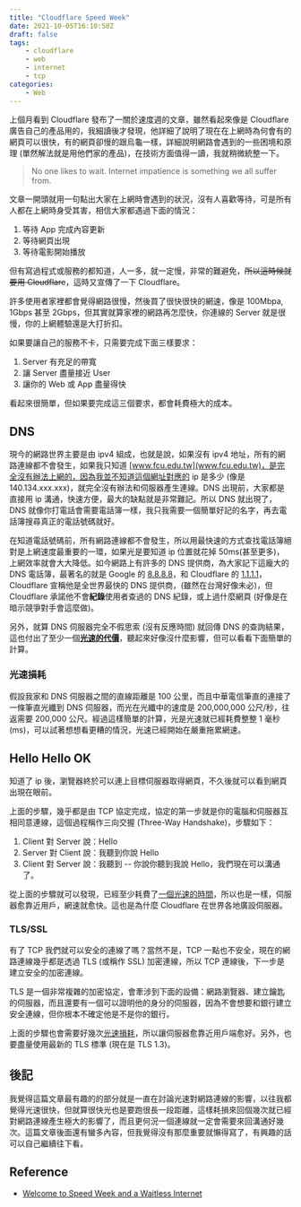```yaml
---
title: "Cloudflare Speed Week"
date: 2021-10-05T16:10:58Z
draft: false
tags: 
    - cloudflare
    - web
    - internet
    - tcp
categories:
    - Web
---
```


上個月看到 Cloudflare 發布了一關於速度週的文章，雖然看起來像是 Cloudflare 廣告自己的產品用的，我細讀後才發現，他詳細了說明了現在在上網時為何會有的網頁可以很快，有的網頁卻慢的跟烏龜一樣，詳細說明網路會遇到的一些困境和原理 (單然解法就是用他們家的產品)，在技術方面值得一讀，我就稍微統整一下。

<!--more-->

> No one likes to wait. Internet impatience is something we all suffer from.

文章一開頭就用一句點出大家在上網時會遇到的狀況，沒有人喜歡等待，可是所有人都在上網時身受其害，相信大家都遇過下面的情況：

1. 等待 App 完成內容更新
2. 等待網頁出現
3. 等待電影開始播放

但有寫過程式或服務的都知道，人一多，就一定慢，非常的難避免，~~所以這時候就要用 Cloudflare~~，這時又宣傳了一下 Cloudflare。

許多使用者家裡都會覺得網路很慢，然後買了很快很快的網速，像是 100Mbpa, 1Gbps 甚至 2Gbps，但其實就算家裡的網路再怎麼快，你連線的 Server 就是很慢，你的上網體驗還是大打折扣。

如果要讓自己的服務不卡，只需要完成下面三樣要求：

1. Server 有充足的帶寬
2. 讓 Server 盡量接近 User
3. 讓你的 Web 或 App 盡量得快

看起來很簡單，但如果要完成這三個要求，都會耗費極大的成本。

## DNS

現今的網路世界主要是由 ipv4 組成，也就是說，如果沒有 ipv4 地址，所有的網路連線都不會發生，如果我只知道 [www.fcu.edu.tw](www.fcu.edu.tw)，是完全沒有辦法上網的，因為我並不知道這個網址對應的 ip 是多少 (像是 140.134.xxx.xxx)，就完全沒有辦法和伺服器產生連線。DNS 出現前，大家都是直接用 ip 溝通，快速方便，最大的缺點就是非常難記。所以 DNS 就出現了，DNS 就像你打電話會需要電話簿一樣，我只我需要一個簡單好記的名字，再去電話簿搜尋真正的電話號碼就好。

在知道電話號碼前，所有網路連線都不會發生，所以用最快速的方式查找電話簿絕對是上網速度最重要的一環，如果光是要知道 ip 位置就花掉 50ms(甚至更多)，上網效率就會大大降低。如今網路上有許多的 DNS 提供商，為大家記下這龐大的 DNS 電話簿，最著名的就是 Google 的 [8.8.8.8](8.8.8.8)，和 Cloudflare 的 [1.1.1.1](1.1.1.1)，Cloudflare 宣稱他是全世界最快的 DNS 提供商，(雖然在台灣好像未必)，但 Cloudflare 承諾他不會**紀錄**使用者查過的 DNS 紀錄，或上過什麼網頁 (好像是在暗示競爭對手會這麼做)。

另外，就算 DNS 伺服器完全不假思索 (沒有反應時間) 就回傳 DNS 的查詢結果，這也付出了至少一個[**光速的代價**](#光速損耗)，聽起來好像沒什麼影響，但可以看看下面簡單的計算。

### 光速損耗

假設我家和 DNS 伺服器之間的直線距離是 100 公里，而且中華電信筆直的連接了一條筆直光纖到 DNS 伺服器，而光在光纖中的速度是 200,000,000 公尺/秒，往返需要 200,000 公尺。經過這樣簡單的計算，光是光速就已經耗費整整 1 毫秒(ms)，可以試著想想看更糟的情況，光速已經開始在嚴重拖累網速。

## Hello Hello OK

知道了 ip 後，瀏覽器終於可以連上目標伺服器取得網頁，不久後就可以看到網頁出現在眼前。

上面的步驟，幾乎都是由 TCP 協定完成，協定的第一步就是你的電腦和伺服器互相同意連線，這個過程稱作三向交握 (Three-Way Handshake)，步驟如下：

1. Client 對 Server 說：Hello
2. Server 對 Client 說：我聽到你說 Hello
3. Client 對 Server 說：我聽到 -- 你說你聽到我說 Hello，我們現在可以溝通了。

從上面的步驟就可以發現，已經至少耗費了[一個光速的時間](#光速損耗)，所以也是一樣，伺服器愈靠近用戶，網速就愈快。這也是為什麼 Cloudflare 在世界各地廣設伺服器。

### TLS/SSL

有了 TCP 我們就可以安全的連線了嗎？當然不是，TCP 一點也不安全，現在的網路連線幾乎都是透過 TLS (或稱作 SSL) 加密連線，所以 TCP 連線後，下一步是建立安全的加密連線。

TLS 是一個非常複雜的加密協定，會牽涉到下面的設備：網路瀏覽器、建立鑰匙的伺服器，而且還要有一個可以證明他的身分的伺服器，因為不會想要和銀行建立安全連線，但你根本不確定他是不是你的銀行。

上面的步驟也會需要好幾次[光速損耗](#光速損耗)，所以讓伺服器愈靠近用戶端愈好。另外，也要盡量使用最新的 TLS 標準 (現在是 TLS 1.3)。

## 後記

我覺得這篇文章最有趣的的部分就是一直在討論光速對網路連線的影響，以往我都覺得光速很快，但就算很快光也是要跑很長一段距離，這樣耗損來回個幾次就已經對網路連線產生極大的影響了，而且更何況一個連線就一定會需要來回溝通好幾次。這篇文章後面還有蠻多內容，但我覺得沒有那麼重要就懶得寫了，有興趣的話可以自己繼續往下看。

## Reference

* [Welcome to Speed Week and a Waitless Internet](https://blog.cloudflare.com/fastest-internet/)
